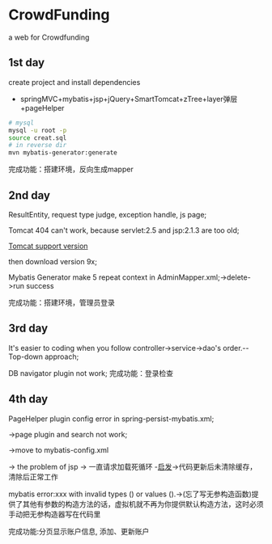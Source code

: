 # CrowdFunding
a web for Crowdfunding 
## 1st day
create project and install dependencies
- springMVC+mybatis+jsp+jQuery+SmartTomcat+zTree+layer弹层+pageHelper
```bash
# mysql
mysql -u root -p
source creat.sql
# in reverse dir
mvn mybatis-generator:generate 
```
完成功能：搭建环境，反向生成mapper

## 2nd day 
ResultEntity, request type judge, exception handle, js page;

Tomcat 404 can't work, because servlet:2.5 and jsp:2.1.3 are too old;

[Tomcat support version](https://tomcat.apache.org/whichversion.html)

then download version 9x;

Mybatis Generator make 5 repeat context in AdminMapper.xml;->delete->run success

完成功能：搭建环境，管理员登录

## 3rd day
It's easier to coding when you follow controller->service->dao's order.--Top-down approach;

DB navigator plugin not work;
完成功能：登录检查

## 4th day
PageHelper plugin config error in spring-persist-mybatis.xml;

->page plugin and search not work;

->move to mybatis-config.xml

-> the problem of jsp -> 一直请求加载死循环 -[启发](https://blog.csdn.net/Stone__Fly/article/details/107098569)->代码更新后未清除缓存，清除后正常工作

mybatis error:xxx with invalid types () or values ().->(忘了写无参构造函数)提供了其他有参数的构造方法的话，虚拟机就不再为你提供默认构造方法，这时必须手动把无参构造器写在代码里

完成功能:分页显示账户信息, 添加、更新账户